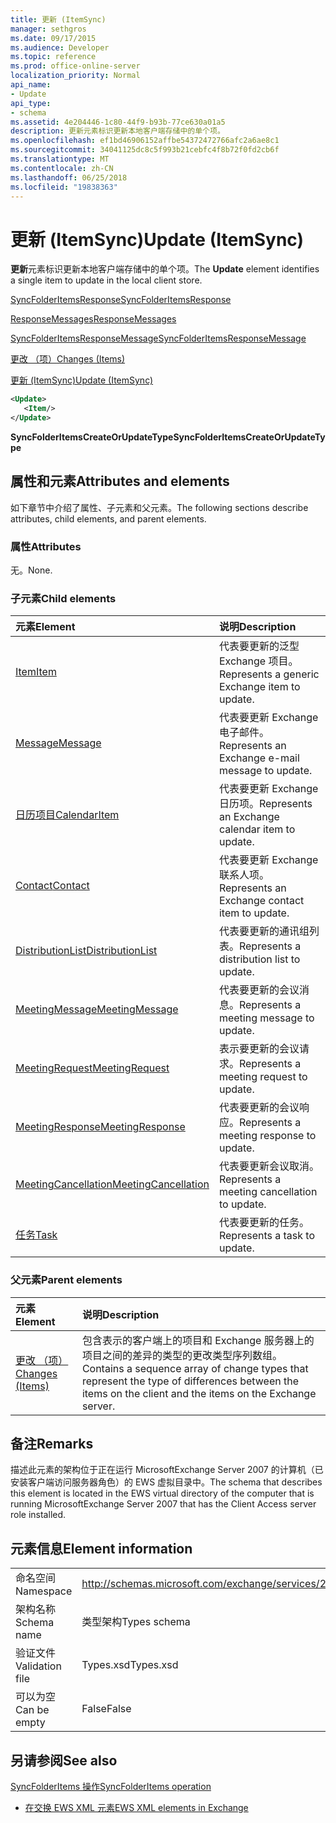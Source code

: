 ```yaml
---
title: 更新 (ItemSync)
manager: sethgros
ms.date: 09/17/2015
ms.audience: Developer
ms.topic: reference
ms.prod: office-online-server
localization_priority: Normal
api_name:
- Update
api_type:
- schema
ms.assetid: 4e204446-1c80-44f9-b93b-77ce630a01a5
description: 更新元素标识更新本地客户端存储中的单个项。
ms.openlocfilehash: ef1bd46906152affbe54372472766afc2a6ae8c1
ms.sourcegitcommit: 34041125dc8c5f993b21cebfc4f8b72f0fd2cb6f
ms.translationtype: MT
ms.contentlocale: zh-CN
ms.lasthandoff: 06/25/2018
ms.locfileid: "19838363"
---
```

# <a name="update-itemsync"></a><span data-ttu-id="c7458-103">更新 (ItemSync)</span><span class="sxs-lookup"><span data-stu-id="c7458-103">Update (ItemSync)</span></span>

<span data-ttu-id="c7458-104">**更新**元素标识更新本地客户端存储中的单个项。</span><span class="sxs-lookup"><span data-stu-id="c7458-104">The **Update** element identifies a single item to update in the local client store.</span></span> 
  
[<span data-ttu-id="c7458-105">SyncFolderItemsResponse</span><span class="sxs-lookup"><span data-stu-id="c7458-105">SyncFolderItemsResponse</span></span>](syncfolderitemsresponse.md)
  
[<span data-ttu-id="c7458-106">ResponseMessages</span><span class="sxs-lookup"><span data-stu-id="c7458-106">ResponseMessages</span></span>](responsemessages.md)
  
[<span data-ttu-id="c7458-107">SyncFolderItemsResponseMessage</span><span class="sxs-lookup"><span data-stu-id="c7458-107">SyncFolderItemsResponseMessage</span></span>](syncfolderitemsresponsemessage.md)
  
[<span data-ttu-id="c7458-108">更改 （项）</span><span class="sxs-lookup"><span data-stu-id="c7458-108">Changes (Items)</span></span>](changes-items.md)
  
[<span data-ttu-id="c7458-109">更新 (ItemSync)</span><span class="sxs-lookup"><span data-stu-id="c7458-109">Update (ItemSync)</span></span>](update-itemsync.md)
  
```xml
<Update>
   <Item/>
</Update>
```

 <span data-ttu-id="c7458-110">**SyncFolderItemsCreateOrUpdateType**</span><span class="sxs-lookup"><span data-stu-id="c7458-110">**SyncFolderItemsCreateOrUpdateType**</span></span>
## <a name="attributes-and-elements"></a><span data-ttu-id="c7458-111">属性和元素</span><span class="sxs-lookup"><span data-stu-id="c7458-111">Attributes and elements</span></span>

<span data-ttu-id="c7458-112">如下章节中介绍了属性、子元素和父元素。</span><span class="sxs-lookup"><span data-stu-id="c7458-112">The following sections describe attributes, child elements, and parent elements.</span></span>
  
### <a name="attributes"></a><span data-ttu-id="c7458-113">属性</span><span class="sxs-lookup"><span data-stu-id="c7458-113">Attributes</span></span>

<span data-ttu-id="c7458-114">无。</span><span class="sxs-lookup"><span data-stu-id="c7458-114">None.</span></span>
  
### <a name="child-elements"></a><span data-ttu-id="c7458-115">子元素</span><span class="sxs-lookup"><span data-stu-id="c7458-115">Child elements</span></span>

|<span data-ttu-id="c7458-116">**元素**</span><span class="sxs-lookup"><span data-stu-id="c7458-116">**Element**</span></span>|<span data-ttu-id="c7458-117">**说明**</span><span class="sxs-lookup"><span data-stu-id="c7458-117">**Description**</span></span>|
|:-----|:-----|
|[<span data-ttu-id="c7458-118">Item</span><span class="sxs-lookup"><span data-stu-id="c7458-118">Item</span></span>](item.md) <br/> |<span data-ttu-id="c7458-119">代表要更新的泛型 Exchange 项目。</span><span class="sxs-lookup"><span data-stu-id="c7458-119">Represents a generic Exchange item to update.</span></span>  <br/> |
|[<span data-ttu-id="c7458-120">Message</span><span class="sxs-lookup"><span data-stu-id="c7458-120">Message</span></span>](message-ex15websvcsotherref.md) <br/> |<span data-ttu-id="c7458-121">代表要更新 Exchange 电子邮件。</span><span class="sxs-lookup"><span data-stu-id="c7458-121">Represents an Exchange e-mail message to update.</span></span>  <br/> |
|[<span data-ttu-id="c7458-122">日历项目</span><span class="sxs-lookup"><span data-stu-id="c7458-122">CalendarItem</span></span>](calendaritem.md) <br/> |<span data-ttu-id="c7458-123">代表要更新 Exchange 日历项。</span><span class="sxs-lookup"><span data-stu-id="c7458-123">Represents an Exchange calendar item to update.</span></span>  <br/> |
|[<span data-ttu-id="c7458-124">Contact</span><span class="sxs-lookup"><span data-stu-id="c7458-124">Contact</span></span>](contact.md) <br/> |<span data-ttu-id="c7458-125">代表要更新 Exchange 联系人项。</span><span class="sxs-lookup"><span data-stu-id="c7458-125">Represents an Exchange contact item to update.</span></span>  <br/> |
|[<span data-ttu-id="c7458-126">DistributionList</span><span class="sxs-lookup"><span data-stu-id="c7458-126">DistributionList</span></span>](distributionlist.md) <br/> |<span data-ttu-id="c7458-127">代表要更新的通讯组列表。</span><span class="sxs-lookup"><span data-stu-id="c7458-127">Represents a distribution list to update.</span></span>  <br/> |
|[<span data-ttu-id="c7458-128">MeetingMessage</span><span class="sxs-lookup"><span data-stu-id="c7458-128">MeetingMessage</span></span>](meetingmessage.md) <br/> |<span data-ttu-id="c7458-129">代表要更新的会议消息。</span><span class="sxs-lookup"><span data-stu-id="c7458-129">Represents a meeting message to update.</span></span>  <br/> |
|[<span data-ttu-id="c7458-130">MeetingRequest</span><span class="sxs-lookup"><span data-stu-id="c7458-130">MeetingRequest</span></span>](meetingrequest.md) <br/> |<span data-ttu-id="c7458-131">表示要更新的会议请求。</span><span class="sxs-lookup"><span data-stu-id="c7458-131">Represents a meeting request to update.</span></span>  <br/> |
|[<span data-ttu-id="c7458-132">MeetingResponse</span><span class="sxs-lookup"><span data-stu-id="c7458-132">MeetingResponse</span></span>](meetingresponse.md) <br/> |<span data-ttu-id="c7458-133">代表要更新的会议响应。</span><span class="sxs-lookup"><span data-stu-id="c7458-133">Represents a meeting response to update.</span></span>  <br/> |
|[<span data-ttu-id="c7458-134">MeetingCancellation</span><span class="sxs-lookup"><span data-stu-id="c7458-134">MeetingCancellation</span></span>](meetingcancellation.md) <br/> |<span data-ttu-id="c7458-135">代表要更新会议取消。</span><span class="sxs-lookup"><span data-stu-id="c7458-135">Represents a meeting cancellation to update.</span></span>  <br/> |
|[<span data-ttu-id="c7458-136">任务</span><span class="sxs-lookup"><span data-stu-id="c7458-136">Task</span></span>](task.md) <br/> |<span data-ttu-id="c7458-137">代表要更新的任务。</span><span class="sxs-lookup"><span data-stu-id="c7458-137">Represents a task to update.</span></span>  <br/> |
   
### <a name="parent-elements"></a><span data-ttu-id="c7458-138">父元素</span><span class="sxs-lookup"><span data-stu-id="c7458-138">Parent elements</span></span>

|<span data-ttu-id="c7458-139">**元素**</span><span class="sxs-lookup"><span data-stu-id="c7458-139">**Element**</span></span>|<span data-ttu-id="c7458-140">**说明**</span><span class="sxs-lookup"><span data-stu-id="c7458-140">**Description**</span></span>|
|:-----|:-----|
|[<span data-ttu-id="c7458-141">更改 （项）</span><span class="sxs-lookup"><span data-stu-id="c7458-141">Changes (Items)</span></span>](changes-items.md) <br/> |<span data-ttu-id="c7458-142">包含表示的客户端上的项目和 Exchange 服务器上的项目之间的差异的类型的更改类型序列数组。</span><span class="sxs-lookup"><span data-stu-id="c7458-142">Contains a sequence array of change types that represent the type of differences between the items on the client and the items on the Exchange server.</span></span>  <br/> |
   
## <a name="remarks"></a><span data-ttu-id="c7458-143">备注</span><span class="sxs-lookup"><span data-stu-id="c7458-143">Remarks</span></span>

<span data-ttu-id="c7458-144">描述此元素的架构位于正在运行 MicrosoftExchange Server 2007 的计算机（已安装客户端访问服务器角色）的 EWS 虚拟目录中。</span><span class="sxs-lookup"><span data-stu-id="c7458-144">The schema that describes this element is located in the EWS virtual directory of the computer that is running MicrosoftExchange Server 2007 that has the Client Access server role installed.</span></span>
  
## <a name="element-information"></a><span data-ttu-id="c7458-145">元素信息</span><span class="sxs-lookup"><span data-stu-id="c7458-145">Element information</span></span>

|||
|:-----|:-----|
|<span data-ttu-id="c7458-146">命名空间</span><span class="sxs-lookup"><span data-stu-id="c7458-146">Namespace</span></span>  <br/> |http://schemas.microsoft.com/exchange/services/2006/types  <br/> |
|<span data-ttu-id="c7458-147">架构名称</span><span class="sxs-lookup"><span data-stu-id="c7458-147">Schema name</span></span>  <br/> |<span data-ttu-id="c7458-148">类型架构</span><span class="sxs-lookup"><span data-stu-id="c7458-148">Types schema</span></span>  <br/> |
|<span data-ttu-id="c7458-149">验证文件</span><span class="sxs-lookup"><span data-stu-id="c7458-149">Validation file</span></span>  <br/> |<span data-ttu-id="c7458-150">Types.xsd</span><span class="sxs-lookup"><span data-stu-id="c7458-150">Types.xsd</span></span>  <br/> |
|<span data-ttu-id="c7458-151">可以为空</span><span class="sxs-lookup"><span data-stu-id="c7458-151">Can be empty</span></span>  <br/> |<span data-ttu-id="c7458-152">False</span><span class="sxs-lookup"><span data-stu-id="c7458-152">False</span></span>  <br/> |
   
## <a name="see-also"></a><span data-ttu-id="c7458-153">另请参阅</span><span class="sxs-lookup"><span data-stu-id="c7458-153">See also</span></span>



[<span data-ttu-id="c7458-154">SyncFolderItems 操作</span><span class="sxs-lookup"><span data-stu-id="c7458-154">SyncFolderItems operation</span></span>](syncfolderitems-operation.md)


- [<span data-ttu-id="c7458-155">在交换 EWS XML 元素</span><span class="sxs-lookup"><span data-stu-id="c7458-155">EWS XML elements in Exchange</span></span>](ews-xml-elements-in-exchange.md)

